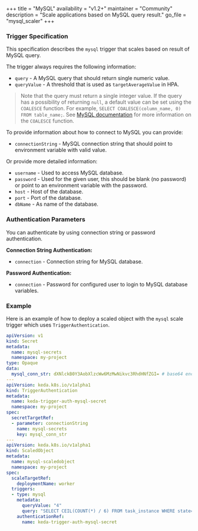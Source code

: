 +++
title = "MySQL"
availability = "v1.2+"
maintainer = "Community"
description = "Scale applications based on MySQL query result."
go_file = "mysql_scaler"
+++

### Trigger Specification

This specification describes the `mysql` trigger that scales based on result of MySQL query.

The trigger always requires the following information:

- `query` - A MySQL query that should return single numeric value.
- `queryValue` - A threshold that is used as `targetAverageValue` in HPA.

> Note that the query must return a single integer value. If the query has a possibility of returning `null`, a default value can be set using the `COALESCE` function. For example, `SELECT COALESCE(column_name, 0) FROM table_name;`. See [MySQL documentation](https://dev.mysql.com/doc/refman/8.4/en/comparison-operators.html#function_coalesce) for more information on the `COALESCE` function.

To provide information about how to connect to MySQL you can provide:
- `connectionString` - MySQL connection string that should point to environment variable with valid value.

Or provide more detailed information:

- `username` - Used to access MySQL database.
- `password` - Used for the given user, this should be blank (no password) or point to an environment variable with the password.
- `host` - Host of the database.
- `port` - Port of the database.
- `dbName` - As name of the database.

### Authentication Parameters

You can authenticate by using connection string or password authentication.

**Connection String Authentication:**

- `connection` - Connection string for MySQL database.

**Password Authentication:**

- `connection` - Password for configured user to login to MySQL database variables.

### Example

Here is an example of how to deploy a scaled object with the `mysql` scale trigger which uses `TriggerAuthentication`.

```yaml
apiVersion: v1
kind: Secret
metadata:
  name: mysql-secrets
  namespace: my-project
type: Opaque
data:
  mysql_conn_str: dXNlckB0Y3AobXlzcWw6MzMwNikvc3RhdHNfZGI= # base64 encoded value of mysql connectionString of format user@tcp(mysql:3306)/stats_db
---
apiVersion: keda.k8s.io/v1alpha1
kind: TriggerAuthentication
metadata:
  name: keda-trigger-auth-mysql-secret
  namespace: my-project
spec:
  secretTargetRef:
  - parameter: connectionString
    name: mysql-secrets
    key: mysql_conn_str
---
apiVersion: keda.k8s.io/v1alpha1
kind: ScaledObject
metadata:
  name: mysql-scaledobject
  namespace: my-project
spec:
  scaleTargetRef:
    deploymentName: worker
  triggers:
  - type: mysql
    metadata:
      queryValue: "4"
      query: "SELECT CEIL(COUNT(*) / 6) FROM task_instance WHERE state='running' OR state='queued'"
    authenticationRef:
      name: keda-trigger-auth-mysql-secret
```
